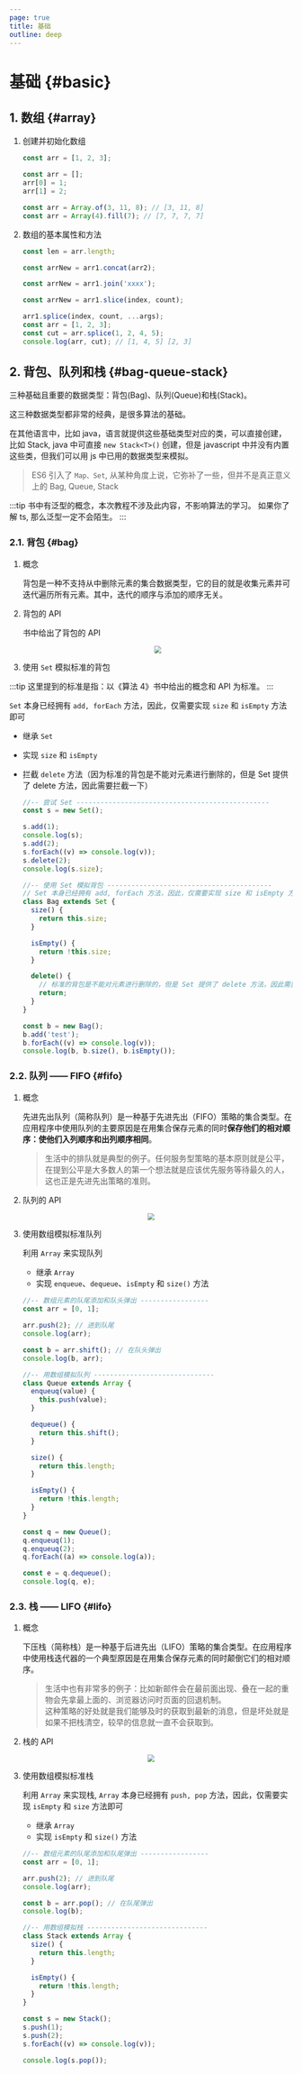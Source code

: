 ```yaml
---
page: true
title: 基础
outline: deep
---
```


# 基础 {#basic}

## 1. 数组 {#array}

1. 创建并初始化数组

   ```js
   const arr = [1, 2, 3];

   const arr = [];
   arr[0] = 1;
   arr[1] = 2;

   const arr = Array.of(3, 11, 8); // [3, 11, 8]
   const arr = Array(4).fill(7); // [7, 7, 7, 7]
   ```

2. 数组的基本属性和方法

   ```js
   const len = arr.length;

   const arrNew = arr1.concat(arr2);

   const arrNew = arr1.join('xxxx');

   const arrNew = arr1.slice(index, count);

   arr1.splice(index, count, ...args);
   const arr = [1, 2, 3];
   const cut = arr.splice(1, 2, 4, 5);
   console.log(arr, cut); // [1, 4, 5] [2, 3]
   ```

## 2. 背包、队列和栈 {#bag-queue-stack}

三种基础且重要的数据类型：背包(Bag)、队列(Queue)和栈(Stack)。

这三种数据类型都非常的经典，是很多算法的基础。

在其他语言中，比如 java，语言就提供这些基础类型对应的类，可以直接创建，比如 Stack, java 中可直接 `new Stack<T>()` 创建，但是 javascript 中并没有内置这些类，但我们可以用 js 中已用的数据类型来模拟。

> ES6 引入了 `Map、Set`, 从某种角度上说，它弥补了一些，但并不是真正意义上的 Bag, Queue, Stack

:::tip
书中有泛型的概念，本次教程不涉及此内容，不影响算法的学习。
如果你了解 ts, 那么泛型一定不会陌生。
:::

### 2.1. 背包 {#bag}

1. 概念

   背包是一种不支持从中删除元素的集合数据类型，它的目的就是收集元素并可迭代遍历所有元素。其中，迭代的顺序与添加的顺序无关。

2. 背包的 API

   书中给出了背包的 API
   <div align='center'>
     <img src="/assets/chapter-01/basic/bag.png" style="zoom:80%;" />
   </div>

3. 使用 `Set` 模拟标准的背包

:::tip
这里提到的标准是指：以《算法 4》书中给出的概念和 API 为标准。
:::

`Set` 本身已经拥有 `add, forEach` 方法，因此，仅需要实现 `size` 和 `isEmpty` 方法即可

- 继承 `Set`
- 实现 `size` 和 `isEmpty`
- 拦截 `delete` 方法（因为标准的背包是不能对元素进行删除的，但是 Set 提供了 delete 方法，因此需要拦截一下）

  ```js
  //-- 尝试 Set ------------------------------------------------
  const s = new Set();

  s.add(1);
  console.log(s);
  s.add(2);
  s.forEach((v) => console.log(v));
  s.delete(2);
  console.log(s.size);

  //-- 使用 Set 模拟背包 -----------------------------------------
  // Set 本身已经拥有 add, forEach 方法，因此，仅需要实现 size 和 isEmpty 方法即可
  class Bag extends Set {
    size() {
      return this.size;
    }

    isEmpty() {
      return !this.size;
    }

    delete() {
      // 标准的背包是不能对元素进行删除的，但是 Set 提供了 delete 方法，因此需要拦截一下
      return;
    }
  }

  const b = new Bag();
  b.add('test');
  b.forEach((v) => console.log(v));
  console.log(b, b.size(), b.isEmpty());
  ```

  <!-- :::tip
  ES2022 正式为 class 添加了私有属性，方法是在属性名之前使用 # 表示。点击查看详情：
  [提案](https://github.com/tc39/proposal-class-fields), [ES6](https://es6.ruanyifeng.com/#docs/class#%E7%A7%81%E6%9C%89%E6%96%B9%E6%B3%95%E5%92%8C%E7%A7%81%E6%9C%89%E5%B1%9E%E6%80%A7)
  ::: -->

### 2.2. 队列 —— FIFO {#fifo}

1. 概念

   先进先出队列（简称队列）是一种基于先进先出（FIFO）策略的集合类型。在应用程序中使用队列的主要原因是在用集合保存元素的同时**保存他们的相对顺序：使他们入列顺序和出列顺序相同**。

   > 生活中的排队就是典型的例子。任何服务型策略的基本原则就是公平，在提到公平是大多数人的第一个想法就是应该优先服务等待最久的人，这也正是先进先出策略的准则。

2. 队列的 API
<div align='center'>
  <img src="/assets/chapter-01/basic/queue.png" style="zoom:80%;" />
</div>

3. 使用数组模拟标准队列

   利用 `Array` 来实现队列

   - 继承 `Array`
   - 实现 `enqueue`、`dequeue`、`isEmpty` 和 `size()` 方法

   ```js
   //-- 数组元素的队尾添加和队头弹出 -----------------
   const arr = [0, 1];

   arr.push(2); // 进到队尾
   console.log(arr);

   const b = arr.shift(); // 在队头弹出
   console.log(b, arr);

   //-- 用数组模拟队列 ------------------------------
   class Queue extends Array {
     enqueuq(value) {
       this.push(value);
     }

     dequeue() {
       return this.shift();
     }

     size() {
       return this.length;
     }

     isEmpty() {
       return !this.length;
     }
   }

   const q = new Queue();
   q.enqueuq(1);
   q.enqueuq(2);
   q.forEach((a) => console.log(a));

   const e = q.dequeue();
   console.log(q, e);
   ```

### 2.3. 栈 —— LIFO {#lifo}

1. 概念

   下压栈（简称栈）是一种基于后进先出（LIFO）策略的集合类型。在应用程序中使用栈迭代器的一个典型原因是在用集合保存元素的同时颠倒它们的相对顺序。

   > 生活中也有非常多的例子：比如新邮件会在最前面出现、叠在一起的重物会先拿最上面的、浏览器访问时页面的回退机制。<br>
   > 这种策略的好处就是我们能够及时的获取到最新的消息，但是坏处就是如果不把栈清空，较早的信息就一直不会获取到。

2. 栈的 API
<div align='center'>
  <img src="/chapter-01/basic/stack.png" style="zoom:80%;" />
</div>

3. 使用数组模拟标准栈

   利用 `Array` 来实现栈, `Array` 本身已经拥有 `push, pop` 方法，因此，仅需要实现 `isEmpty` 和 `size` 方法即可

   - 继承 `Array`
   - 实现 `isEmpty` 和 `size()` 方法

   ```js
   //-- 数组元素的队尾添加和队尾弹出 -----------------
   const arr = [0, 1];

   arr.push(2); // 进到队尾
   console.log(arr);

   const b = arr.pop(); // 在队尾弹出
   console.log(b);

   //-- 用数组模拟栈 ------------------------------
   class Stack extends Array {
     size() {
       return this.length;
     }

     isEmpty() {
       return !this.length;
     }
   }

   const s = new Stack();
   s.push(1);
   s.push(2);
   s.forEach((v) => console.log(v));

   console.log(s.pop());
   ```
